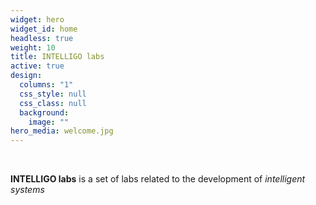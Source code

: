 ```yaml
---
widget: hero
widget_id: home
headless: true
weight: 10
title: INTELLIGO labs
active: true
design:
  columns: "1"
  css_style: null
  css_class: null
  background:
    image: ""
hero_media: welcome.jpg
---
```

<br>

**INTELLIGO labs** is a set of labs related to the development of *intelligent systems*